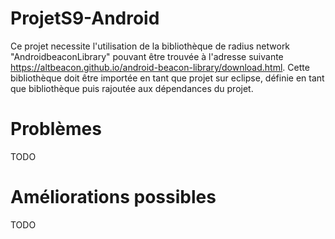 # ProjetS9-Android
Ce projet necessite l'utilisation de la bibliothèque de radius network "AndroidbeaconLibrary" pouvant être trouvée à l'adresse suivante
https://altbeacon.github.io/android-beacon-library/download.html.
Cette bibliothèque doit être importée en tant que projet sur eclipse, définie en tant que bibliothèque puis rajoutée aux dépendances du projet. 

# Problèmes
TODO

# Améliorations possibles
TODO
